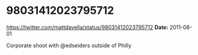 # 98031412023795712
https://twitter.com/mattdavella/status/98031412023795712
**Date:** 2011-08-01

Corporate shoot with @edseiders outside of Philly

